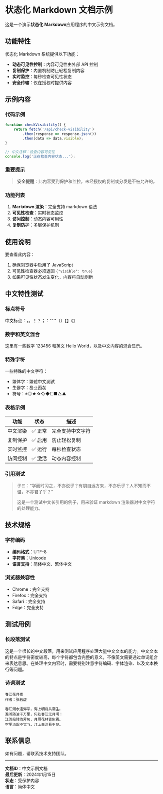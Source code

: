 # 状态化 Markdown 文档示例

这是一个演示**状态化 Markdown**应用程序的中文示例文档。

## 功能特性

状态化 Markdown 系统提供以下功能：

- **动态可见性控制**：内容可见性由外部 API 控制
- **复制保护**：内置机制防止轻松复制内容
- **实时监控**：每秒检查可见性状态
- **安全传输**：仅在授权时提供内容

## 示例内容

### 代码示例

```javascript
function checkVisibility() {
    return fetch('/api/check-visibility')
        .then(response => response.json())
        .then(data => data.visible);
}

// 中文注释：检查内容可见性
console.log('正在检查内容状态...');
```

### 重要提示

> **安全提醒**：此内容受到保护和监控。未经授权的复制或分发是不被允许的。

### 功能列表

1. **Markdown 渲染**：完全支持 markdown 语法
2. **可见性检查**：实时状态监控
3. **访问控制**：动态内容可用性
4. **复制防护**：多层保护机制

## 使用说明

要查看此内容：

1. 确保浏览器中启用了 JavaScript
2. 可见性检查器必须返回 `{"visible": true}`
3. 如果可见性状态发生变化，内容将自动刷新

## 中文特性测试

### 标点符号
中文标点：，。！？；：""''（）【】《》

### 数字和英文混合
这里有一些数字 123456 和英文 Hello World，以及中文内容的混合显示。

### 特殊字符
一些特殊的中文字符：
- 繁体字：繁體中文測試
- 生僻字：㠀㐀㐁㐂
- 符号：※◎★☆◇◆□■△▲

### 表格示例

| 功能 | 状态 | 描述 |
|------|------|------|
| 中文渲染 | ✅ 正常 | 完全支持中文字符 |
| 复制保护 | ✅ 启用 | 防止轻松复制 |
| 实时监控 | ✅ 运行 | 每秒检查状态 |
| 访问控制 | ✅ 激活 | 动态内容控制 |

### 引用测试

> 子曰："学而时习之，不亦说乎？有朋自远方来，不亦乐乎？人不知而不愠，不亦君子乎？"
> 
> 这是一个测试中文长引用的例子，用来验证 markdown 渲染器对中文字符的处理能力。

## 技术规格

### 字符编码
- **编码格式**：UTF-8
- **字符集**：Unicode
- **语言支持**：简体中文、繁体中文

### 浏览器兼容性
- Chrome：完全支持
- Firefox：完全支持  
- Safari：完全支持
- Edge：完全支持

## 测试用例

### 长段落测试
这是一个很长的中文段落，用来测试应用程序处理大量中文文本的能力。中文文本的特点是字符密度较高，每个字符都包含完整的意义，不像英文需要通过单词组合来表达意思。在处理中文内容时，需要特别注意字符编码、字体渲染、以及文本换行等问题。

### 诗词测试
```
春江花月夜
作者：张若虚

春江潮水连海平，海上明月共潮生。
滟滟随波千万里，何处春江无月明！
江流宛转绕芳甸，月照花林皆似霰。
空里流霜不觉飞，汀上白沙看不见。
```

## 联系信息

如有问题，请联系技术支持团队。

---

**文档ID**：中文示例文档  
**最后更新**：2024年1月15日  
**状态**：受保护内容  
**语言**：简体中文
